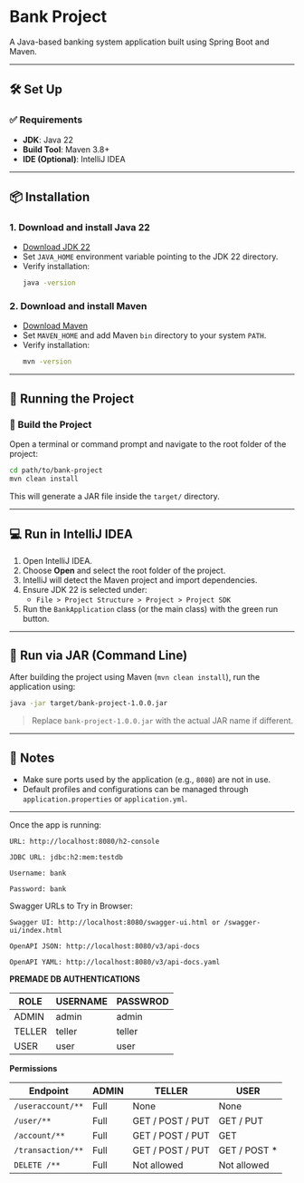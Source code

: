 # Bank Project

A Java-based banking system application built using Spring Boot and Maven.

---

## 🛠️ Set Up

### ✅ Requirements

- **JDK**: Java 22  
- **Build Tool**: Maven 3.8+  
- **IDE (Optional)**: IntelliJ IDEA

---

## 📦 Installation

### 1. Download and install Java 22

- [Download JDK 22](https://jdk.java.net/22/)
- Set `JAVA_HOME` environment variable pointing to the JDK 22 directory.
- Verify installation:
  ```bash
  java -version
  ```

### 2. Download and install Maven

- [Download Maven](https://maven.apache.org/download.cgi)
- Set `MAVEN_HOME` and add Maven `bin` directory to your system `PATH`.
- Verify installation:
  ```bash
  mvn -version
  ```

---

## 🚀 Running the Project

### 🧪 Build the Project

Open a terminal or command prompt and navigate to the root folder of the project:

```bash
cd path/to/bank-project
mvn clean install
```

This will generate a JAR file inside the `target/` directory.

---

## 💻 Run in IntelliJ IDEA

1. Open IntelliJ IDEA.
2. Choose **Open** and select the root folder of the project.
3. IntelliJ will detect the Maven project and import dependencies.
4. Ensure JDK 22 is selected under:
   - `File > Project Structure > Project > Project SDK`
5. Run the `BankApplication` class (or the main class) with the green run button.

---

## 📁 Run via JAR (Command Line)

After building the project using Maven (`mvn clean install`), run the application using:

```bash
java -jar target/bank-project-1.0.0.jar
```

> Replace `bank-project-1.0.0.jar` with the actual JAR name if different.

---

## 🧾 Notes

- Make sure ports used by the application (e.g., `8080`) are not in use.
- Default profiles and configurations can be managed through `application.properties` or `application.yml`.

---




Once the app is running:

    URL: http://localhost:8080/h2-console

    JDBC URL: jdbc:h2:mem:testdb

    Username: bank

    Password: bank


Swagger URLs to Try in Browser:

    Swagger UI: http://localhost:8080/swagger-ui.html or /swagger-ui/index.html

    OpenAPI JSON: http://localhost:8080/v3/api-docs

    OpenAPI YAML: http://localhost:8080/v3/api-docs.yaml


**PREMADE DB AUTHENTICATIONS**

| **ROLE** | **USERNAME** | **PASSWROD** | 
|----------|--------------|--------------|
| ADMIN    | admin         | admin        | 
| TELLER   | teller         | teller | |
| USER     | user         | user | |



**Permissions**

| **Endpoint**         | **ADMIN** | **TELLER**     | **USER**           |
|----------------------|---------|----------------|---------------------|
| `/useraccount/**`    | Full    | None           | None               |
| `/user/**`           | Full    | GET / POST / PUT | GET / PUT  |
| `/account/**`        | Full    | GET / POST / PUT | GET    |
| `/transaction/**`    | Full    | GET / POST / PUT | GET / POST * |
| `DELETE /**`         | Full | Not allowed    | Not allowed        |
